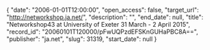 {
  "date": "2006-01-01T12:00:00", 
  "open_access": false, 
  "target_url": "http://networkshop.ja.net/", 
  "description": "", 
  "end_date": null, 
  "title": "Networkshop43 at University of Exeter 31 March - 2 April 2015", 
  "record_id": "20060101T120000/pFwUQPzdEFSKnGUHaPBC8A==", 
  "publisher": "ja.net", 
  "slug": 31319, 
  "start_date": null
}

